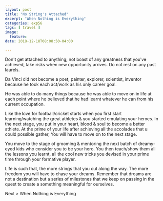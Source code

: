 ```yaml
---
layout: post
title: "No String's Attached"
excerpt: "When Nothing is Everything"
categories: exp56
tags: [ travel ]
image:
  feature:
date: 2018-12-18T08:08:50-04:00

---
```


Don't get attached to anything, not boast of any greatness that you've achieved, take risks when new opportunity arrives.
Do not rest on any past laurels.

Da Vinci did not become a poet, painter, explorer, scientist, inventor because he took each act/work as his only career goal.

He was able to do many things because he was able to move on in life at each point where he believed that he had learnt whatever he can from his current occupation.

Like the love for football/cricket starts when you first start learning/watching the great athletes & you started emulating your heroes. In the next stage, you put in your heart, blood & soul to become a better athlete. At the prime of your life after achieving all the accolades that u could possible gather, You will have to move on to the next stage.

You move to the stage of grooming & mentoring the next batch of dreamy-eyed kids who consider you to be your hero. You then teach/show them all the lessons you learnt, all the cool new tricks you devised in your prime time through your formative player.

Life is such that, the more strings that you cut along the way. The more freedom you will have to chase your dreams.
Remember that dreams are not a destination but a series of milestones that we keep on passing in the quest to create a something meaningful for ourselves.


Next >
When Nothing is Everything
